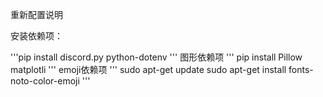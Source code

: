 重新配置说明

安装依赖项：

'''pip install discord.py python-dotenv
'''
图形依赖项
'''
pip install Pillow matplotli
'''
emoji依赖项
'''
sudo apt-get update
sudo apt-get install fonts-noto-color-emoji
'''